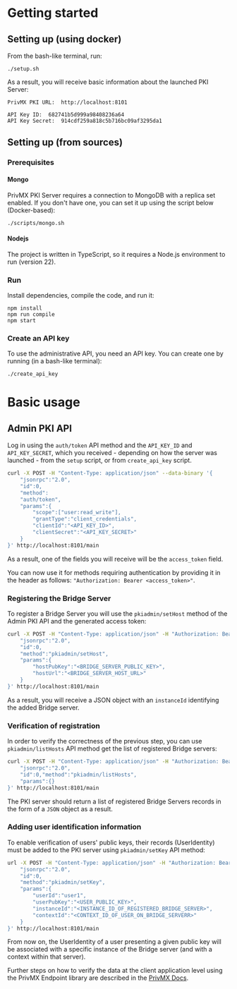 # Getting started

## Setting up (using docker)
<div class="center-column"></div>

From the bash-like terminal, run:
```
./setup.sh
```

As a result, you will receive basic information about the launched PKI Server:

<div class="center-column"></div>

```
PrivMX PKI URL:  http://localhost:8101

API Key ID:  682741b5d999a98408236a64
API Key Secret:  914cdf259a818c5b716bc09af3295da1
```

## Setting up (from sources)
### Prerequisites

#### Mongo

PrivMX PKI Server requires a connection to MongoDB with a replica set enabled. If you don't have one, you can set it up using the script below (Docker-based):

```
./scripts/mongo.sh
```

#### Nodejs

The project is written in TypeScript, so it requires a Node.js environment to run (version 22).

### Run

Install dependencies, compile the code, and run it:

```
npm install
npm run compile
npm start
```

### Create an API key

To use the administrative API, you need an API key. You can create one by running (in a bash-like terminal):

```bash
./create_api_key
```

# Basic usage

## Admin PKI API

Log in using the `auth/token` API method and the `API_KEY_ID` and `API_KEY_SECRET`, which you received - depending on how the server was launched - from the `setup` script, or from `create_api_key` script.

```bash
curl -X POST -H "Content-Type: application/json" --data-binary '{
    "jsonrpc":"2.0",
    "id":0,
    "method":
    "auth/token",
    "params":{
        "scope":["user:read_write"],
        "grantType":"client_credentials",
        "clientId":"<API_KEY_ID>",
        "clientSecret":"<API_KEY_SECRET>"
    }
}' http://localhost:8101/main
```

As a result, one of the fields you will receive will be the `access_token` field.

You can now use it for methods requiring authentication by providing it in the header as follows: `"Authorization: Bearer <access_token>"`.

### Registering the Bridge Server 

To register a Bridge Server you will use the `pkiadmin/setHost` method of the Admin PKI API and the generated access token:

```bash
curl -X POST -H "Content-Type: application/json" -H "Authorization: Bearer <access-token>" --data-binary '{
    "jsonrpc":"2.0",
    "id":0,
    "method":"pkiadmin/setHost",
    "params":{
        "hostPubKey":"<BRIDGE_SERVER_PUBLIC_KEY>",
        "hostUrl":"<BRIDGE_SERVER_HOST_URL>"
    }
}' http://localhost:8101/main
```
As a result, you will receive a JSON object with an `instanceId` identifying the added Bridge server.

### Verification of registration
In order to verify the correctness of the previous step, you can use `pkiadmin/listHosts` API method get the list of registered Bridge servers:

```bash
curl -X POST -H "Content-Type: application/json" -H "Authorization: Bearer <access-token>" --data-binary '{
    "jsonrpc":"2.0",
    "id":0,"method":"pkiadmin/listHosts",
    "params":{}
}' http://localhost:8101/main
```
The PKI server should return a list of registered Bridge Servers records in the form of a `JSON` object as a result.

### Adding user identification information

To enable verification of users' public keys, their records (UserIdentity) must be added to the PKI server using `pkiadmin/setKey` API method:

```bash
url -X POST -H "Content-Type: application/json" -H "Authorization: Bearer <access-token>" --data-binary '{
    "jsonrpc":"2.0",
    "id":0,
    "method":"pkiadmin/setKey",
    "params":{
        "userId":"user1",
        "userPubKey":"<USER_PUBLIC_KEY>",
        "instanceId":"<INSTANCE_ID_OF_REGISTERED_BRIDGE_SERVER>",
        "contextId":"<CONTEXT_ID_OF_USER_ON_BRIDGE_SERVERR>"
    }
}' http://localhost:8101/main
```
From now on, the UserIdentity of a user presenting a given public key will be associated with a specific instance of the Bridge server (and with a context within that server).

Further steps on how to verify the data at the client application level using the PrivMX Endpoint library are described in the [PrivMX Docs](https://docs.privmx.dev).

